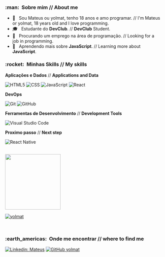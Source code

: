 <h3>:man: &nbsp;Sobre mim // About me</h3>

- 🤔 &nbsp; Sou Mateus ou yolmat, tenho 18 anos e amo programar. // I'm Mateus or yolmat, 18 years old and I love programming.
- 🎓 &nbsp; Estudante do **DevClub**. // **DevClub** Student.
- 💼 &nbsp; Procurando um emprego na área de programação. // Looking for a job in programming.
- 🌱 &nbsp; Aprendendo mais sobre **JavaScript**. // Learning more about **JavaScript**.

<h3> :rocket: &nbsp;Minhas Skills // My skills</h3>

**Aplicações e Dados** // **Applications and Data**

  ![HTML5](https://img.shields.io/badge/-HTML5-333333?style=flat&logo=HTML5)
  ![CSS](https://img.shields.io/badge/-CSS-333333?style=flat&logo=CSS3&logoColor=1572B6)
  ![JavaScript](https://img.shields.io/badge/-JavaScript-333333?style=flat&logo=javascript)
  ![React](https://img.shields.io/badge/-React-333333?style=flat&logo=react)

**DevOps**

  ![Git](https://img.shields.io/badge/-Git-333333?style=flat&logo=git)
  ![GitHub](https://img.shields.io/badge/-GitHub-333333?style=flat&logo=github)

**Ferramentas de Desenvolvimento** // **Development Tools**

  ![Visual Studio Code](https://img.shields.io/badge/-Visual%20Studio%20Code-333333?style=flat&logo=visual-studio-code&logoColor=007ACC)

**Proximo passo** // **Next step**

  ![React Native](https://img.shields.io/badge/-React%20Native-333333?style=flat&logo=react)
  
<br/>

<a href="https://github.com/yolmat">
  <img height="180em" src="https://github-readme-stats.vercel.app/api?username=yolmat&theme=dracula&show_icons=true" />
</a>

[![yolmat](https://github-readme-stats.vercel.app/api/top-langs/?username=yolmat&hide=html&layout=compact=true&theme=dracula)](https://github.com/yolmat/)

<br/>

<h3>:earth_americas: &nbsp;Onde me encontrar // where to find me </h3> 

[![Linkedin: Mateus](https://img.shields.io/badge/-Linkedin-blue?style=flat-square&logo=Linkedin&logoColor=white&link=https://www.linkedin.com/in/mateus-saraiva/)](https://www.linkedin.com/in/mateus-saraiva/)
[![GitHub yolmat]( https://img.shields.io/github/followers/yolmat?label=follow&style=social)](https://github.com/yolmat)
